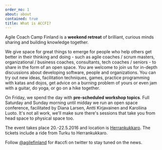```yaml
---
order_no: 1
about: about
contained: true
title: What is ACCFI?
---
```


Agile Coach Camp Finland is a **weekend retreat** of brilliant, curious minds sharing and building knowledge together.

We give space for great things to emerge for people who help others get better in their thinking and doing - such as agile coaches / scrum masters, organizational / business coaches, consultants, tech coaches / seniors - to share in the form of an open space. *You* are welcome to join us for in-depth discussions about developing software, people and organizations. You can try out new ideas, facilitation techniques, games, practice programming with katas and dojos, get advice on a burning problem of yours or even jam with a guitar, do yoga, or go on a hike together.

On Friday, we spend the day with **pre-scheduled workshop topics**. Full Saturday and Sunday morning until midday we run an open space conference, facilitated by Diana Larsen, Antti Kirjavainen and Karoliina Luoto. It's not all work, we'll make sure there's sessions that take you from head space to physical space too.

The event takes place 20.-22.5.2016 and location is  [Herrankukkaro](http://herrankukkaro.visualizer360.com/panorama). The tickets include a ride from Turku to Herrankukkaro.

Follow [@agilefinland](https://twitter.com/agilefinland) for #accfi on twitter to stay tuned on the news.
